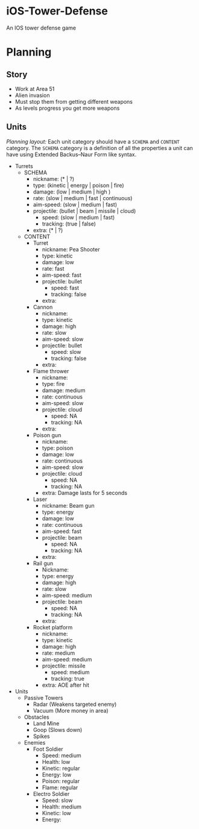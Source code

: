 # iOS-Tower-Defense
An IOS tower defense game

# Planning
## Story
- Work at Area 51
- Alien invasion
- Must stop them from getting different weapons
- As levels progress you get more weapons

## Units
*Planning layout:* Each unit category should have a `SCHEMA` and `CONTENT`
category. The `SCHEMA` category is a definition of all the properties a unit
can have using Extended Backus–Naur Form like syntax.

- Turrets
  - SCHEMA
    - nickname: (* | ?)
    - type: (kinetic | energy | poison | fire)
    - damage: (low | medium | high )
    - rate: (slow | medium | fast | continuous)
    - aim-speed: (slow | medium | fast)
    - projectile: (bullet | beam | missile | cloud)
      - speed: (slow | medium | fast)
      - tracking: (true | false)
    - extra: (* | ?)
  - CONTENT
    - Turret
      - nickname: Pea Shooter
      - type: kinetic
      - damage: low
      - rate: fast
      - aim-speed: fast
      - projectile: bullet
        - speed: fast
        - tracking: false
      - extra:
    - Cannon
      - nickname:
      - type: kinetic
      - damage: high
      - rate: slow
      - aim-speed: slow
      - projectile: bullet
        - speed: slow
        - tracking: false
      - extra:
    - Flame thrower
      - nickname:
      - type: fire
      - damage: medium
      - rate: continuous
      - aim-speed: slow
      - projectile: cloud
        - speed: NA
        - tracking: NA
      - extra:
    - Poison gun
      - nickname:
      - type: poison
      - damage: low
      - rate: continuous
      - aim-speed: slow
      - projectile: cloud
        - speed: NA
        - tracking: NA
      - extra: Damage lasts for 5 seconds
    - Laser
      - nickname: Beam gun
      - type: energy
      - damage: low
      - rate: continuous
      - aim-speed: fast
      - projectile: beam
        - speed: NA
        - tracking: NA
      - extra:
    - Rail gun
      - Nickname:
      - type: energy
      - damage: high
      - rate: slow
      - aim-speed: medium
      - projectile: beam
        - speed: NA
        - tracking: NA
      - extra:
    - Rocket platform
      - nickname:
      - type: kinetic
      - damage: high
      - rate: medium
      - aim-speed: medium
      - projectile: missile
        - speed: medium
        - tracking: true
      - extra: AOE after hit
- Units
  - Passive Towers
    - Radar (Weakens targeted enemy)
    - Vacuum (More money in area)
  - Obstacles
    - Land Mine
    - Goop (Slows down)
    - Spikes
  - Enemies
    - Foot Soldier
      - Speed: medium
      - Health: low
      - Kinetic: regular
      - Energy: low
      - Poison: regular
      - Flame: regular
    - Electro Soldier
      - Speed: slow
      - Health: medium
      - Kinetic: low
      - Energy:
